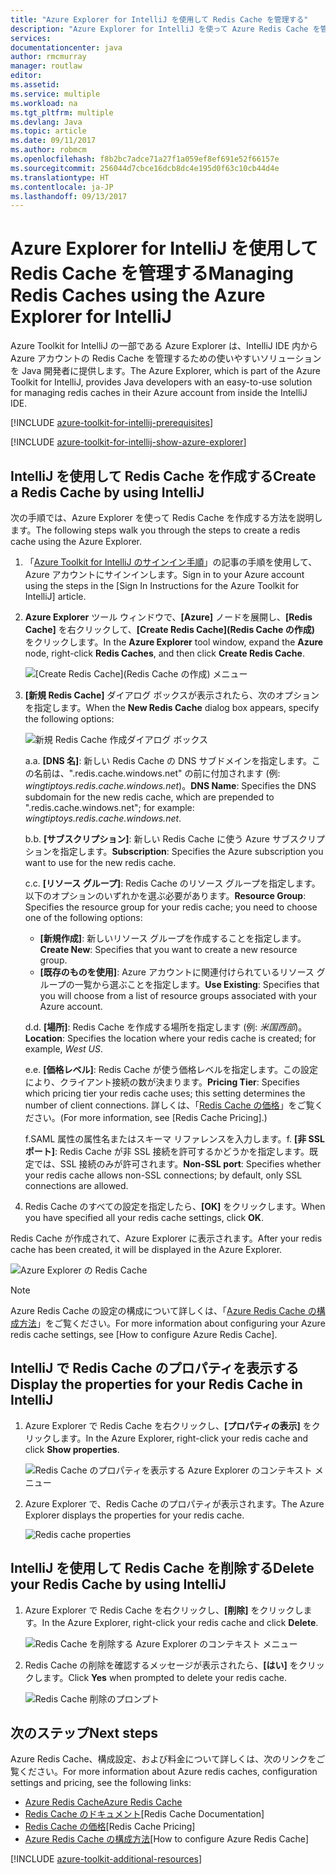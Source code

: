 ```yaml
---
title: "Azure Explorer for IntelliJ を使用して Redis Cache を管理する"
description: "Azure Explorer for IntelliJ を使って Azure Redis Cache を管理する方法について説明します。"
services: 
documentationcenter: java
author: rmcmurray
manager: routlaw
editor: 
ms.assetid: 
ms.service: multiple
ms.workload: na
ms.tgt_pltfrm: multiple
ms.devlang: Java
ms.topic: article
ms.date: 09/11/2017
ms.author: robmcm
ms.openlocfilehash: f8b2bc7adce71a27f1a059ef8ef691e52f66157e
ms.sourcegitcommit: 256044d7cbce16dcb8dc4e195d0f63c10cb44d4e
ms.translationtype: HT
ms.contentlocale: ja-JP
ms.lasthandoff: 09/13/2017
---
```

# <a name="managing-redis-caches-using-the-azure-explorer-for-intellij"></a><span data-ttu-id="18d44-103">Azure Explorer for IntelliJ を使用して Redis Cache を管理する</span><span class="sxs-lookup"><span data-stu-id="18d44-103">Managing Redis Caches using the Azure Explorer for IntelliJ</span></span>

<span data-ttu-id="18d44-104">Azure Toolkit for IntelliJ の一部である Azure Explorer は、IntelliJ IDE 内から Azure アカウントの Redis Cache を管理するための使いやすいソリューションを Java 開発者に提供します。</span><span class="sxs-lookup"><span data-stu-id="18d44-104">The Azure Explorer, which is part of the Azure Toolkit for IntelliJ, provides Java developers with an easy-to-use solution for managing redis caches in their Azure account from inside the IntelliJ IDE.</span></span>

[!INCLUDE [azure-toolkit-for-intellij-prerequisites](../includes/azure-toolkit-for-intellij-prerequisites.md)]

[!INCLUDE [azure-toolkit-for-intellij-show-azure-explorer](../includes/azure-toolkit-for-intellij-show-azure-explorer.md)]

## <a name="create-a-redis-cache-by-using-intellij"></a><span data-ttu-id="18d44-105">IntelliJ を使用して Redis Cache を作成する</span><span class="sxs-lookup"><span data-stu-id="18d44-105">Create a Redis Cache by using IntelliJ</span></span>

<span data-ttu-id="18d44-106">次の手順では、Azure Explorer を使って Redis Cache を作成する方法を説明します。</span><span class="sxs-lookup"><span data-stu-id="18d44-106">The following steps walk you through the steps to create a redis cache using the Azure Explorer.</span></span>

1. <span data-ttu-id="18d44-107">「[Azure Toolkit for IntelliJ のサインイン手順]」の記事の手順を使用して、Azure アカウントにサインインします。</span><span class="sxs-lookup"><span data-stu-id="18d44-107">Sign in to your Azure account using the steps in the [Sign In Instructions for the Azure Toolkit for IntelliJ] article.</span></span>

1. <span data-ttu-id="18d44-108">**Azure Explorer** ツール ウィンドウで、**[Azure]** ノードを展開し、**[Redis Cache]** を右クリックして、**[Create Redis Cache]\(Redis Cache の作成\)** をクリックします。</span><span class="sxs-lookup"><span data-stu-id="18d44-108">In the **Azure Explorer** tool window, expand the **Azure** node, right-click **Redis Caches**, and then click **Create Redis Cache**.</span></span>

   ![[Create Redis Cache]\(Redis Cache の作成\) メニュー][CR01]

1. <span data-ttu-id="18d44-110">**[新規 Redis Cache]** ダイアログ ボックスが表示されたら、次のオプションを指定します。</span><span class="sxs-lookup"><span data-stu-id="18d44-110">When the **New Redis Cache** dialog box appears, specify the following options:</span></span>

   ![新規 Redis Cache 作成ダイアログ ボックス][CR02]

   <span data-ttu-id="18d44-112">a.</span><span class="sxs-lookup"><span data-stu-id="18d44-112">a.</span></span> <span data-ttu-id="18d44-113">**[DNS 名]**: 新しい Redis Cache の DNS サブドメインを指定します。この名前は、".redis.cache.windows.net" の前に付加されます (例: *wingtiptoys.redis.cache.windows.net*)。</span><span class="sxs-lookup"><span data-stu-id="18d44-113">**DNS Name**: Specifies the DNS subdomain for the new redis cache, which are prepended to ".redis.cache.windows.net"; for example: *wingtiptoys.redis.cache.windows.net*.</span></span>

   <span data-ttu-id="18d44-114">b.</span><span class="sxs-lookup"><span data-stu-id="18d44-114">b.</span></span> <span data-ttu-id="18d44-115">**[サブスクリプション]**: 新しい Redis Cache に使う Azure サブスクリプションを指定します。</span><span class="sxs-lookup"><span data-stu-id="18d44-115">**Subscription**: Specifies the Azure subscription you want to use for the new redis cache.</span></span>

   <span data-ttu-id="18d44-116">c.</span><span class="sxs-lookup"><span data-stu-id="18d44-116">c.</span></span> <span data-ttu-id="18d44-117">**[リソース グループ]**: Redis Cache のリソース グループを指定します。以下のオプションのいずれかを選ぶ必要があります。</span><span class="sxs-lookup"><span data-stu-id="18d44-117">**Resource Group**: Specifies the resource group for your redis cache; you need to choose one of the following options:</span></span> 
      * <span data-ttu-id="18d44-118">**[新規作成]**: 新しいリソース グループを作成することを指定します。</span><span class="sxs-lookup"><span data-stu-id="18d44-118">**Create New**: Specifies that you want to create a new resource group.</span></span> 
      * <span data-ttu-id="18d44-119">**[既存のものを使用]**: Azure アカウントに関連付けられているリソース グループの一覧から選ぶことを指定します。</span><span class="sxs-lookup"><span data-stu-id="18d44-119">**Use Existing**: Specifies that you will choose from a list of resource groups associated with your Azure account.</span></span> 

   <span data-ttu-id="18d44-120">d.</span><span class="sxs-lookup"><span data-stu-id="18d44-120">d.</span></span> <span data-ttu-id="18d44-121">**[場所]**: Redis Cache を作成する場所を指定します (例: *米国西部*)。</span><span class="sxs-lookup"><span data-stu-id="18d44-121">**Location**: Specifies the location where your redis cache is created; for example, *West US*.</span></span>

   <span data-ttu-id="18d44-122">e.</span><span class="sxs-lookup"><span data-stu-id="18d44-122">e.</span></span> <span data-ttu-id="18d44-123">**[価格レベル]**: Redis Cache が使う価格レベルを指定します。この設定により、クライアント接続の数が決まります。</span><span class="sxs-lookup"><span data-stu-id="18d44-123">**Pricing Tier**: Specifies which pricing tier your redis cache uses; this setting determines the number of client connections.</span></span> <span data-ttu-id="18d44-124">詳しくは、「[Redis Cache の価格]」をご覧ください。</span><span class="sxs-lookup"><span data-stu-id="18d44-124">(For more information, see [Redis Cache Pricing].)</span></span>

   <span data-ttu-id="18d44-125">f.SAML 属性の属性名またはスキーマ リファレンスを入力します。</span><span class="sxs-lookup"><span data-stu-id="18d44-125">f.</span></span> <span data-ttu-id="18d44-126">**[非 SSL ポート]**: Redis Cache が非 SSL 接続を許可するかどうかを指定します。既定では、SSL 接続のみが許可されます。</span><span class="sxs-lookup"><span data-stu-id="18d44-126">**Non-SSL port**: Specifies whether your redis cache allows non-SSL connections; by default, only SSL connections are allowed.</span></span>

1. <span data-ttu-id="18d44-127">Redis Cache のすべての設定を指定したら、**[OK]** をクリックします。</span><span class="sxs-lookup"><span data-stu-id="18d44-127">When you have specified all your redis cache settings, click **OK**.</span></span>

<span data-ttu-id="18d44-128">Redis Cache が作成されて、Azure Explorer に表示されます。</span><span class="sxs-lookup"><span data-stu-id="18d44-128">After your redis cache has been created, it will be displayed in the Azure Explorer.</span></span>

   ![Azure Explorer の Redis Cache][CR03]

> [!NOTE]
>
> <span data-ttu-id="18d44-130">Azure Redis Cache の設定の構成について詳しくは、「[Azure Redis Cache の構成方法]」をご覧ください。</span><span class="sxs-lookup"><span data-stu-id="18d44-130">For more information about configuring your Azure redis cache settings, see [How to configure Azure Redis Cache].</span></span>
>

## <a name="display-the-properties-for-your-redis-cache-in-intellij"></a><span data-ttu-id="18d44-131">IntelliJ で Redis Cache のプロパティを表示する</span><span class="sxs-lookup"><span data-stu-id="18d44-131">Display the properties for your Redis Cache in IntelliJ</span></span>

1. <span data-ttu-id="18d44-132">Azure Explorer で Redis Cache を右クリックし、**[プロパティの表示]** をクリックします。</span><span class="sxs-lookup"><span data-stu-id="18d44-132">In the Azure Explorer, right-click your redis cache and click **Show properties**.</span></span>

   ![Redis Cache のプロパティを表示する Azure Explorer のコンテキスト メニュー][SP01]

1. <span data-ttu-id="18d44-134">Azure Explorer で、Redis Cache のプロパティが表示されます。</span><span class="sxs-lookup"><span data-stu-id="18d44-134">The Azure Explorer displays the properties for your redis cache.</span></span>

   ![Redis cache properties][SP02]

## <a name="delete-your-redis-cache-by-using-intellij"></a><span data-ttu-id="18d44-136">IntelliJ を使用して Redis Cache を削除する</span><span class="sxs-lookup"><span data-stu-id="18d44-136">Delete your Redis Cache by using IntelliJ</span></span>

1. <span data-ttu-id="18d44-137">Azure Explorer で Redis Cache を右クリックし、**[削除]** をクリックします。</span><span class="sxs-lookup"><span data-stu-id="18d44-137">In the Azure Explorer, right-click your redis cache and click **Delete**.</span></span>

   ![Redis Cache を削除する Azure Explorer のコンテキスト メニュー][DE01]

1. <span data-ttu-id="18d44-139">Redis Cache の削除を確認するメッセージが表示されたら、**[はい]** をクリックします。</span><span class="sxs-lookup"><span data-stu-id="18d44-139">Click **Yes** when prompted to delete your redis cache.</span></span>

   ![Redis Cache 削除のプロンプト][DE02]

## <a name="next-steps"></a><span data-ttu-id="18d44-141">次のステップ</span><span class="sxs-lookup"><span data-stu-id="18d44-141">Next steps</span></span>

<span data-ttu-id="18d44-142">Azure Redis Cache、構成設定、および料金について詳しくは、次のリンクをご覧ください。</span><span class="sxs-lookup"><span data-stu-id="18d44-142">For more information about Azure redis caches, configuration settings and pricing, see the following links:</span></span>

* <span data-ttu-id="18d44-143">[Azure Redis Cache]</span><span class="sxs-lookup"><span data-stu-id="18d44-143">[Azure Redis Cache]</span></span>
* <span data-ttu-id="18d44-144">[Redis Cache のドキュメント]</span><span class="sxs-lookup"><span data-stu-id="18d44-144">[Redis Cache Documentation]</span></span>
* <span data-ttu-id="18d44-145">[Redis Cache の価格]</span><span class="sxs-lookup"><span data-stu-id="18d44-145">[Redis Cache Pricing]</span></span>
* <span data-ttu-id="18d44-146">[Azure Redis Cache の構成方法]</span><span class="sxs-lookup"><span data-stu-id="18d44-146">[How to configure Azure Redis Cache]</span></span>

[!INCLUDE [azure-toolkit-additional-resources](../includes/azure-toolkit-additional-resources.md)]

<!-- URL List -->

[Redis Cache の価格]: https://azure.microsoft.com/pricing/details/cache/
[Azure Redis Cache]: https://azure.microsoft.com/services/cache/
[Redis Cache のドキュメント]: /azure/redis-cache
[Azure Redis Cache の構成方法]: /azure/redis-cache/cache-configure
[Azure Toolkit for IntelliJ のサインイン手順]: ./azure-toolkit-for-intellij-sign-in-instructions.md

<!-- IMG List -->

[CR01]: media/azure-toolkit-for-intellij-managing-redis-caches-using-azure-explorer/CR01.png
[CR02]: media/azure-toolkit-for-intellij-managing-redis-caches-using-azure-explorer/CR02.png
[CR03]: media/azure-toolkit-for-intellij-managing-redis-caches-using-azure-explorer/CR03.png

[SP01]: media/azure-toolkit-for-intellij-managing-redis-caches-using-azure-explorer/SP01.png
[SP02]: media/azure-toolkit-for-intellij-managing-redis-caches-using-azure-explorer/SP02.png

[DE01]: media/azure-toolkit-for-intellij-managing-redis-caches-using-azure-explorer/DE01.png
[DE02]: media/azure-toolkit-for-intellij-managing-redis-caches-using-azure-explorer/DE02.png
